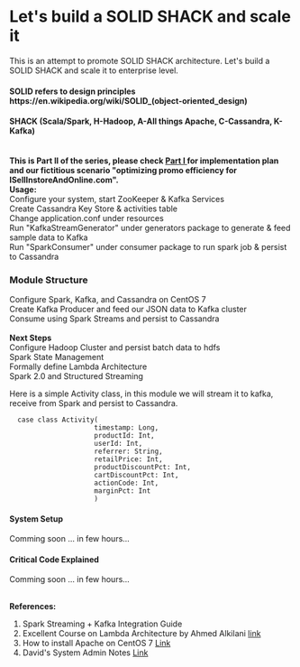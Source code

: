 <h1>Let's build a SOLID SHACK and scale it</h1>

This is an attempt to promote SOLID SHACK architecture. Let's build a SOLID SHACK and scale it to enterprise level.

<h4>SOLID refers to design principles https://en.wikipedia.org/wiki/SOLID_(object-oriented_design) </h4>
<h4>SHACK (Scala/Spark, H-Hadoop, A-All things Apache, C-Cassandra, K-Kafka)</h4>
<br />
<b>This is Part II of the series, please check <a href='https://github.com/sgireddy/SHACKSparkBasics'> Part I </a> for implementation plan and our fictitious scenario "optimizing promo efficiency for ISellInstoreAndOnline.com". </b> 
<br />
 <b> Usage: </b> <br />
  Configure your system, start ZooKeeper & Kafka Services <br />
  Create Cassandra Key Store & activities table <br />
  Change application.conf under resources <br />
  Run "KafkaStreamGenerator" under generators package to generate & feed sample data to Kafka <br />
  Run "SparkConsumer" under consumer package to run spark job & persist to Cassandra <br />
<h3> Module Structure </h3>
Configure Spark, Kafka, and Cassandra on CentOS 7 <br />
Create Kafka Producer and feed our JSON data to Kafka cluster <br />
Consume using Spark Streams and persist to Cassandra <br />
<br />
<b>Next Steps</b> <br />
Configure Hadoop Cluster and persist batch data to hdfs <br />
Spark State Management <br />
Formally define Lambda Architecture <br />
Spark 2.0 and Structured Streaming <br />

Here is a simple Activity class, in this module we will stream it to kafka, receive from Spark and persist to Cassandra.

      case class Activity(
                         timestamp: Long,
                         productId: Int,
                         userId: Int,
                         referrer: String,
                         retailPrice: Int,
                         productDiscountPct: Int,
                         cartDiscountPct: Int,
                         actionCode: Int,
                         marginPct: Int
                         )

<h4> System Setup </h4>
Comming soon ... in few hours...
<h4>Critical Code Explained</h4>
Comming soon ... in few hours...
<br />
<br />

<b>References:</b>
1. Spark Streaming + Kafka Integration Guide
2. Excellent Course on Lambda Architecture by Ahmed Alkilani <a href='https://app.pluralsight.com/library/courses/spark-kafka-cassandra-applying-lambda-architecture'> link </a>
3. How to install Apache on CentOS 7 <a href='https://www.vultr.com/docs/how-to-install-apache-kafka-on-centos-7'>Link</a>
4. David's System Admin Notes <a href='http://davidssysadminnotes.blogspot.com/2016/01/installing-spark-centos-7.html'>Link </a>